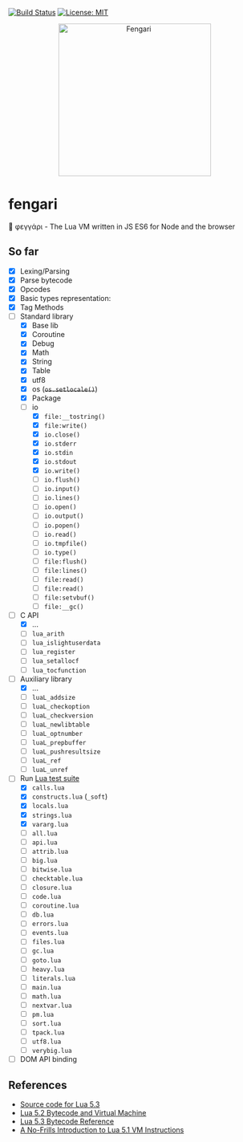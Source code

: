 [![Build Status](https://travis-ci.org/giann/fengari.svg?branch=master)](https://travis-ci.org/giann/fengari) [![License: MIT](https://img.shields.io/badge/License-MIT-yellow.svg)](https://opensource.org/licenses/MIT)

<p align="center">
    <img src="https://github.com/giann/fengari/raw/master/logo.png" alt="Fengari" width="304" height="304">
</p>

# fengari
🐺 φεγγάρι - The Lua VM written in JS ES6 for Node and the browser

## So far

- [x] Lexing/Parsing
- [x] Parse bytecode
- [x] Opcodes
- [x] Basic types representation:
- [x] Tag Methods
- [ ] Standard library
    - [x] Base lib
    - [x] Coroutine
    - [x] Debug
    - [x] Math
    - [x] String
    - [x] Table
    - [x] utf8
    - [x] os (~~`os.setlocale()`~~)
    - [x] Package
    - [ ] io
        - [x] `file:__tostring()`
        - [x] `file:write()`
        - [x] `io.close()`
        - [x] `io.stderr`
        - [x] `io.stdin`
        - [x] `io.stdout`
        - [x] `io.write()`
        - [ ] `io.flush()`
        - [ ] `io.input()`
        - [ ] `io.lines()`
        - [ ] `io.open()`
        - [ ] `io.output()`
        - [ ] `io.popen()`
        - [ ] `io.read()`
        - [ ] `io.tmpfile()`
        - [ ] `io.type()`
        - [ ] `file:flush()`
        - [ ] `file:lines()`
        - [ ] `file:read()`
        - [ ] `file:read()`
        - [ ] `file:setvbuf()`
        - [ ] `file:__gc()`
- [ ] C API
    - [x] ...
    - [ ] `lua_arith`
    - [ ] `lua_islightuserdata`
    - [ ] `lua_register`
    - [ ] `lua_setallocf`
    - [ ] `lua_tocfunction`
- [ ] Auxiliary library
    - [x] ...
    - [ ] `luaL_addsize`
    - [ ] `luaL_checkoption`
    - [ ] `luaL_checkversion`
    - [ ] `luaL_newlibtable`
    - [ ] `luaL_optnumber`
    - [ ] `luaL_prepbuffer`
    - [ ] `luaL_pushresultsize`
    - [ ] `luaL_ref`
    - [ ] `luaL_unref`
- [ ] Run [Lua test suite](https://github.com/lua/tests)
    - [x] `calls.lua`
    - [x] `constructs.lua` (`_soft`)
    - [x] `locals.lua`
    - [x] `strings.lua`
    - [x] `vararg.lua`
    - [ ] `all.lua`
    - [ ] `api.lua`
    - [ ] `attrib.lua`
    - [ ] `big.lua`
    - [ ] `bitwise.lua`
    - [ ] `checktable.lua`
    - [ ] `closure.lua`
    - [ ] `code.lua`
    - [ ] `coroutine.lua`
    - [ ] `db.lua`
    - [ ] `errors.lua`
    - [ ] `events.lua`
    - [ ] `files.lua`
    - [ ] `gc.lua`
    - [ ] `goto.lua`
    - [ ] `heavy.lua`
    - [ ] `literals.lua`
    - [ ] `main.lua`
    - [ ] `math.lua`
    - [ ] `nextvar.lua`
    - [ ] `pm.lua`
    - [ ] `sort.lua`
    - [ ] `tpack.lua`
    - [ ] `utf8.lua`
    - [ ] `verybig.lua`
- [ ] DOM API binding

## References

- [Source code for Lua 5.3](lua.org/source/5.3/)
- [Lua 5.2 Bytecode and Virtual Machine](http://files.catwell.info/misc/mirror/lua-5.2-bytecode-vm-dirk-laurie/lua52vm.html)
- [Lua 5.3 Bytecode Reference](http://the-ravi-programming-language.readthedocs.io/en/latest/lua_bytecode_reference.html)
- [A No-Frills Introduction to Lua 5.1 VM Instructions](http://luaforge.net/docman/83/98/ANoFrillsIntroToLua51VMInstructions.pdf)
